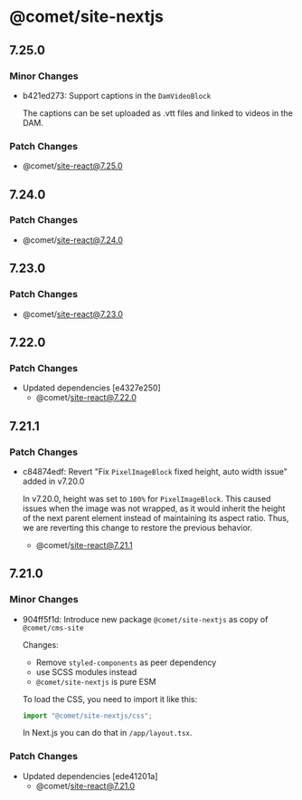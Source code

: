 # @comet/site-nextjs

## 7.25.0

### Minor Changes

-   b421ed273: Support captions in the `DamVideoBlock`

    The captions can be set uploaded as .vtt files and linked to videos in the DAM.

### Patch Changes

-   @comet/site-react@7.25.0

## 7.24.0

### Patch Changes

-   @comet/site-react@7.24.0

## 7.23.0

### Patch Changes

-   @comet/site-react@7.23.0

## 7.22.0

### Patch Changes

-   Updated dependencies [e4327e250]
    -   @comet/site-react@7.22.0

## 7.21.1

### Patch Changes

-   c84874edf: Revert "Fix `PixelImageBlock` fixed height, auto width issue" added in v7.20.0

    In v7.20.0, height was set to `100%` for `PixelImageBlock`.
    This caused issues when the image was not wrapped, as it would inherit the height of the next parent element instead of maintaining its aspect ratio.
    Thus, we are reverting this change to restore the previous behavior.

    -   @comet/site-react@7.21.1

## 7.21.0

### Minor Changes

-   904ff5f1d: Introduce new package `@comet/site-nextjs` as copy of `@comet/cms-site`

    Changes:

    -   Remove `styled-components` as peer dependency
    -   use SCSS modules instead
    -   `@comet/site-nextjs` is pure ESM

    To load the CSS, you need to import it like this:

    ```ts
    import "@comet/site-nextjs/css";
    ```

    In Next.js you can do that in `/app/layout.tsx`.

### Patch Changes

-   Updated dependencies [ede41201a]
    -   @comet/site-react@7.21.0
